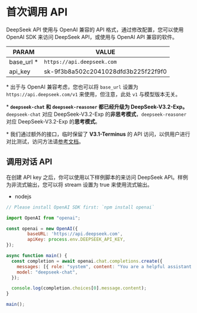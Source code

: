 # 首次调用 API

DeepSeek API 使用与 OpenAI 兼容的 API 格式，通过修改配置，您可以使用 OpenAI SDK 来访问 DeepSeek API，或使用与 OpenAI API 兼容的软件。

| PARAM      | VALUE                               |
| ---------- | ----------------------------------- |
| base_url * | `https://api.deepseek.com`          |
| api_key    | sk-9f3b8a502c2041028dfd3b225f22f9f0 |

\* 出于与 OpenAI 兼容考虑，您也可以将 `base_url` 设置为 `https://api.deepseek.com/v1` 来使用，但注意，此处 `v1` 与模型版本无关。

\* **`deepseek-chat` 和 `deepseek-reasoner` 都已经升级为 DeepSeek-V3.2-Exp。**`deepseek-chat` 对应 DeepSeek-V3.2-Exp 的**非思考模式**，`deepseek-reasoner` 对应 DeepSeek-V3.2-Exp 的**思考模式**。

\* 我们通过额外的接口，临时保留了 **V3.1-Terminus** 的 API 访问，以供用户进行对比测试，访问方法请[参考文档](https://api-docs.deepseek.com/zh-cn/guides/comparison_testing)。

## 调用对话 API

在创建 API key 之后，你可以使用以下样例脚本的来访问 DeepSeek API。样例为非流式输出，您可以将 stream 设置为 true 来使用流式输出。

- nodejs

```javascript
// Please install OpenAI SDK first: `npm install openai`

import OpenAI from "openai";

const openai = new OpenAI({
        baseURL: 'https://api.deepseek.com',
        apiKey: process.env.DEEPSEEK_API_KEY,
});

async function main() {
  const completion = await openai.chat.completions.create({
    messages: [{ role: "system", content: "You are a helpful assistant." }],
    model: "deepseek-chat",
  });

  console.log(completion.choices[0].message.content);
}

main();
```